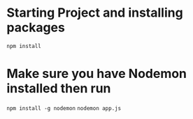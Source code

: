 # Starting Project and installing packages
``` npm install ```

# Make sure you have Nodemon installed then run
```npm install -g nodemon```
```nodemon app.js```
